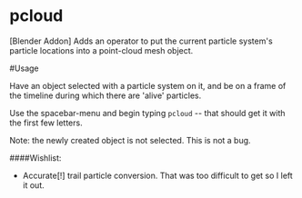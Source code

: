 # pcloud
[Blender Addon] Adds an operator to put the current particle system's particle locations into a point-cloud mesh object.

#Usage

Have an object selected with a particle system on it, and be on a frame of the timeline during which there are 'alive' particles.

Use the spacebar-menu and begin typing ``pcloud`` -- that should get it with the first few letters.

Note: the newly created object is not selected. This is not a bug.


####Wishlist:

* Accurate[!] trail particle conversion.  That was too difficult to get so I left it out.

